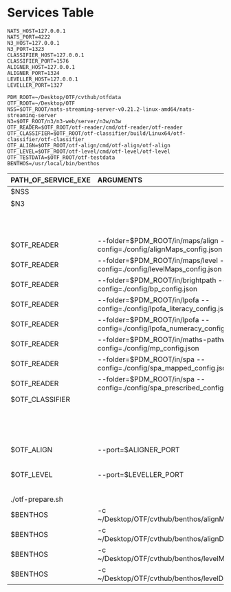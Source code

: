 # Services Table

```export
NATS_HOST=127.0.0.1
NATS_PORT=4222
N3_HOST=127.0.0.1
N3_PORT=1323
CLASSIFIER_HOST=127.0.0.1
CLASSIFIER_PORT=1576
ALIGNER_HOST=127.0.0.1
ALIGNER_PORT=1324
LEVELLER_HOST=127.0.0.1
LEVELLER_PORT=1327

PDM_ROOT=~/Desktop/OTF/cvthub/otfdata
OTF_ROOT=~/Desktop/OTF
NSS=$OTF_ROOT/nats-streaming-server-v0.21.2-linux-amd64/nats-streaming-server
N3=$OTF_ROOT/n3/n3-web/server/n3w/n3w
OTF_READER=$OTF_ROOT/otf-reader/cmd/otf-reader/otf-reader
OTF_CLASSIFIER=$OTF_ROOT/otf-classifier/build/Linux64/otf-classifier/otf-classifier
OTF_ALIGN=$OTF_ROOT/otf-align/cmd/otf-align/otf-align
OTF_LEVEL=$OTF_ROOT/otf-level/cmd/otf-level/otf-level
OTF_TESTDATA=$OTF_ROOT/otf-testdata
BENTHOS=/usr/local/bin/benthos
```

| PATH_OF_SERVICE_EXE | ARGUMENTS                                                                | DELAY | API                      | REDIRECT                                        | METHOD | ENABLE |
| :------------------ | :----------------------------------------------------------------------- | :---: | :----------------------- | :---------------------------------------------- | :----: | :----: |
| $NSS                |                                                                          |       |                          |                                                 |        |  true  |
| $N3                 |                                                                          |   1   | /n3/admin/newdemocontext | http://$N3_HOST:$N3_PORT/admin/newdemocontext   |  POST  |  true  |
|                     |                                                                          |       | /n3/graphgl              | http://$N3_HOST:$N3_PORT/n3/graphgl             |  POST  |  true  |
|                     |                                                                          |       | /n3/publish              | http://$N3_HOST:$N3_PORT/n3/publish             |  POST  |  true  |
| $OTF_READER         | --folder=$PDM_ROOT/in/maps/align --config=./config/alignMaps_config.json |   2   |                          |                                                 |        |  true  |
| $OTF_READER         | --folder=$PDM_ROOT/in/maps/level --config=./config/levelMaps_config.json |   2   |                          |                                                 |        |  true  |
| $OTF_READER         | --folder=$PDM_ROOT/in/brightpath --config=./config/bp_config.json        |   2   |                          |                                                 |        |  true  |
| $OTF_READER         | --folder=$PDM_ROOT/in/lpofa --config=./config/lpofa_literacy_config.json |   2   |                          |                                                 |        |  true  |
| $OTF_READER         | --folder=$PDM_ROOT/in/lpofa --config=./config/lpofa_numeracy_config.json |   2   |                          |                                                 |        |  true  |
| $OTF_READER         | --folder=$PDM_ROOT/in/maths-pathway --config=./config/mp_config.json     |   2   |                          |                                                 |        |  true  |
| $OTF_READER         | --folder=$PDM_ROOT/in/spa --config=./config/spa_mapped_config.json       |   2   |                          |                                                 |        |  true  |
| $OTF_READER         | --folder=$PDM_ROOT/in/spa --config=./config/spa_prescribed_config.json   |   2   |                          |                                                 |        |  true  |
| $OTF_CLASSIFIER     |                                                                          |   2   | /classifier/align        | http://$CLASSIFIER_HOST:$CLASSIFIER_PORT/align  |  POST  |  true  |
|                     |                                                                          |       | /classifier/align        | http://$CLASSIFIER_HOST:$CLASSIFIER_PORT/align  |  GET   |  true  |
|                     |                                                                          |       | /classifier/lookup       | http://$CLASSIFIER_HOST:$CLASSIFIER_PORT/lookup |  GET   |  true  |
|                     |                                                                          |       | /classifier/index        | http://$CLASSIFIER_HOST:$CLASSIFIER_PORT/index  |  GET   |  true  |
| $OTF_ALIGN          | --port=$ALIGNER_PORT                                                     |   2   | /aligner                 | http://$ALIGNER_HOST:$ALIGNER_PORT/             |  GET   |  true  |
|                     |                                                                          |       | /aligner/align           | http://$ALIGNER_HOST:$ALIGNER_PORT/align        |  POST  |  true  |
| $OTF_LEVEL          | --port=$LEVELLER_PORT                                                    |   2   | /leveler                 | http://$LEVELLER_HOST:$LEVELLER_PORT/           |  GET   |  true  |
|                     |                                                                          |       | /leveler/level           | http://$LEVELLER_HOST:$LEVELLER_PORT/level      |  POST  |  true  |
| ./otf-prepare.sh    |                                                                          |   3   |                          |                                                 |        |  true  |
| $BENTHOS            | -c ~/Desktop/OTF/cvthub/benthos/alignMapsV2.yaml                         |   5   |                          |                                                 |        |  true  |
| $BENTHOS            | -c ~/Desktop/OTF/cvthub/benthos/alignDataV2.yaml                         |   5   |                          |                                                 |        | false  |
| $BENTHOS            | -c ~/Desktop/OTF/cvthub/benthos/levelMapsV2.yaml                         |   5   |                          |                                                 |        |  true  |
| $BENTHOS            | -c ~/Desktop/OTF/cvthub/benthos/levelDataV2.yaml                         |   5   |                          |                                                 |        | false  |
